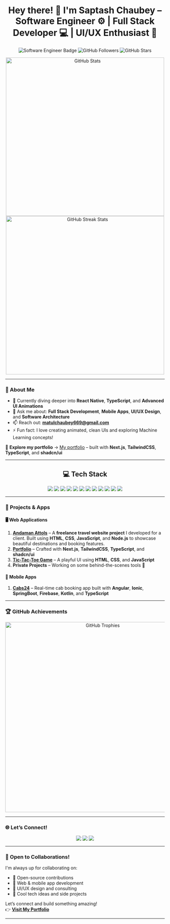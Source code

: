 <h1 align="center">
  Hey there! 👋 I'm Saptash Chaubey – Software Engineer ⚙️ | Full Stack Developer 💻 | UI/UX Enthusiast 🎨
</h1>

<p align="center">
  <img src="https://img.shields.io/badge/Software-Engineer-blue?style=for-the-badge" alt="Software Engineer Badge">
  <img src="https://img.shields.io/github/followers/Scoder6?label=Follow&style=social" alt="GitHub Followers">
  <img src="https://img.shields.io/github/stars/Scoder6?style=social" alt="GitHub Stars">
</p>

<p align="center">
  <img src="https://github-readme-stats.vercel.app/api?username=Scoder6&show_icons=true&theme=radical" alt="GitHub Stats" width="500px">
  <img src="https://github-readme-streak-stats.herokuapp.com/?user=Scoder6&theme=radical" alt="GitHub Streak Stats" width="500px">
</p>

---

### 🚀 About Me
- 🌱 Currently diving deeper into **React Native**, **TypeScript**, and **Advanced UI Animations**
- 💬 Ask me about: **Full Stack Development**, **Mobile Apps**, **UI/UX Design**, and **Software Architecture**
- 📫 Reach out: **matulchaubey669@gmail.com**
- ⚡ Fun fact: I love creating animated, clean UIs and exploring Machine Learning concepts!

🔗 **Explore my portfolio** → [My portfolio](https://portfolio-mine-fawn.vercel.app/) – built with **Next.js**, **TailwindCSS**, **TypeScript**, and **shadcn/ui**

---

<h2 align="center">💻 Tech Stack</h2>

<p align="center">
  <img src="https://img.shields.io/badge/-HTML5-E34F26?logo=html5&logoColor=white&style=for-the-badge" />
  <img src="https://img.shields.io/badge/-CSS3-1572B6?logo=css3&logoColor=white&style=for-the-badge" />
  <img src="https://img.shields.io/badge/-JavaScript-F7DF1E?logo=javascript&logoColor=black&style=for-the-badge" />
  <img src="https://img.shields.io/badge/-ReactJS-61DAFB?logo=react&logoColor=black&style=for-the-badge" />
  <img src="https://img.shields.io/badge/-Node.js-339933?logo=node.js&logoColor=white&style=for-the-badge" />
  <img src="https://img.shields.io/badge/-TailwindCSS-06B6D4?logo=tailwindcss&logoColor=white&style=for-the-badge" />
  <img src="https://img.shields.io/badge/-MongoDB-47A248?logo=mongodb&logoColor=white&style=for-the-badge" />
  <img src="https://img.shields.io/badge/-MySQL-4479A1?logo=mysql&logoColor=white&style=for-the-badge" />
  <img src="https://img.shields.io/badge/-Next.js-000000?logo=next.js&logoColor=white&style=for-the-badge" />
  <img src="https://img.shields.io/badge/-SpringBoot-6DB33F?logo=springboot&logoColor=white&style=for-the-badge" />
  <img src="https://img.shields.io/badge/-Kotlin-0095D5?logo=kotlin&logoColor=white&style=for-the-badge" />
  <img src="https://img.shields.io/badge/-Ionic-3880FF?logo=ionic&logoColor=white&style=for-the-badge" />
</p>

---

### 📱 Projects & Apps

#### 🖥️ Web Applications
1. **[Andaman Attols](https://github.com/Scoder6/Andaman-Attols-Website)** – A **freelance travel website project** I developed for a client. Built using **HTML**, **CSS**, **JavaScript**, and **Node.js** to showcase beautiful destinations and booking features.
2. **[Portfolio](https://github.com/Scoder6/Portfolio)** – Crafted with **Next.js**, **TailwindCSS**, **TypeScript**, and **shadcn/ui**
3. **[Tic-Tac-Toe Game](https://github.com/Scoder6/Tic-Tac-Toe_Game)** – A playful UI using **HTML**, **CSS**, and **JavaScript**
4. **Private Projects** – Working on some behind-the-scenes tools 🚧

#### 📲 Mobile Apps
1. **[Cabs24](https://play.google.com/store/apps/details?id=com.cabs24.user&hl=en)** – Real-time cab booking app built with **Angular**, **Ionic**, **SpringBoot**, **Firebase**, **Kotlin**, and **TypeScript**

---

### 🏆 GitHub Achievements

<p align="center">
  <img src="https://github-profile-trophy.vercel.app/?username=Scoder6&theme=radical" alt="GitHub Trophies" width="600px" />
</p>

---

### 🌐 Let’s Connect!

<p align="center">
  <a href="https://www.linkedin.com/in/saptash-chaubey-711a3322a/"><img src="https://img.shields.io/badge/LinkedIn-0077B5?logo=linkedin&logoColor=white&style=for-the-badge" /></a>
  <a href="https://www.geeksforgeeks.org/user/matulchae54m/"><img src="https://img.shields.io/badge/GeeksforGeeks-0F9D58?logo=geeksforgeeks&logoColor=white&style=for-the-badge" /></a>
  <a href="mailto:matuchaubey669@gmail.com"><img src="https://img.shields.io/badge/Email-D14836?logo=gmail&logoColor=white&style=for-the-badge" /></a>
</p>

---

### 🤝 Open to Collaborations!

I'm always up for collaborating on:
- 🚀 Open-source contributions
- 📱 Web & mobile app development
- 🎨 UI/UX design and consulting
- 🧠 Cool tech ideas and side projects

Let’s connect and build something amazing!  
👉 **[Visit My Portfolio](https://portfolio-mine-fawn.vercel.app/)**

---
